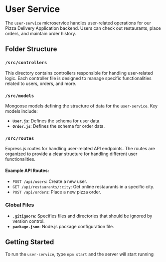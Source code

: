 # User Service

The `user-service` microservice handles user-related operations for our Pizza Delivery Application backend. Users can check out restaurants, place orders, and maintain order history.

## Folder Structure

### `/src/controllers`

This directory contains controllers responsible for handling user-related logic. Each controller file is designed to manage specific functionalities related to users, orders, and more.

### `/src/models`

Mongoose models defining the structure of data for the `user-service`. Key models include:

- **`User.js`**: Defines the schema for user data.
- **`Order.js`**: Defines the schema for order data.

### `/src/routes`

Express.js routes for handling user-related API endpoints. The routes are organized to provide a clear structure for handling different user functionalities.

#### Example API Routes:

- `POST /api/users`: Create a new user.
- `GET /api/restaurants/:city`: Get online restaurants in a specific city.
- `POST /api/orders`: Place a new pizza order.

### Global Files

- **`.gitignore`**: Specifies files and directories that should be ignored by version control.
- **`package.json`**: Node.js package configuration file.

## Getting Started

To run the `user-service`, type `npm start` and the server will start running
